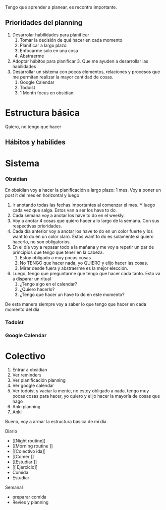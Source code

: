 Tengo que aprender a planear, es recontra importante.


## Prioridades del planning 
1. Desarrolar habilidades para planificar 
	1. Tomar la decisión de qué hacer en cada momento 
	2. Planificar a largo plazo 
	3. Enfocarme solo en una cosa 
	4. Abstraerme 
2. Adoptar hábitos  para planificar 
	3. Que me ayuden a desarrollar las habilidades
3. Desarrollar un sistema con pocos elementos, relaciones y procesos que me permitan realizar la mayor cantidad de cosas.
	1. Google Calendar 
	2. Todoist 
	3. 1 Month focus en obsidian



# Estructura básica 
Quiero, no tengo que hacer



## Hábitos y habilides








# Sistema
### Obsidian
En obsidian voy a hacer la planificación a largo plazo: 1 mes. Voy a poner un post it del mes en horizontal y luego 
1. Ir anotando todas las fechas importantes al comenzar el mes. Y luego cada vez que salga. Estos van a ser los have to do. 
2. Cada semana voy a anotar los have to do en el weekly.
3. Voy a anotar 4 cosas que quiero hacer a lo largo de la semana. Con sus respectivas prioridades.
4. Cada día anterior voy a anotar los have to do en un color fuerte y los want to do en un color claro. Estos want to do es solamente si quiero hacerlo, no son obligatorios.
5. En el día voy a repasar todo a la mañana y me voy  a repetir un par de principios que tengo que tener en la cabeza.
	1. Estoy obligado a muy pocas cosas 
	2. No TENGO que hacer nada, yo QUIERO  y elijo hacer las cosas.
	3. Mirar desde fuera y abstraerme es la mejor elección.
1. Luego, tengo que preguntarme que tengo que hacer cada tanto. Esto va a disparar un ritual 
	1. ¿Tengo algo en el calendar?
	2. ¿Quiero hacerlo?
	3. ¿Tengo que hacer un have to do en este momento?



De esta manera siempre voy a saber lo que tengo que hacer en cada momento del día



### Todoist 





### Google Calendar


# Colectivo
1. Entrar a obsidian
2. Ver reminders 
3. Ver planificación planning
4. Ver google calendar 
5. Ver todoist y vaciar la mente, no estoy obligado a nada, tengo muy pocas cosas para hacer, yo quiero y elijo hacer la mayoría de cosas que hago
6. Anki planning 
7. Anki 



Bueno, voy a armar la estructura básica de mi día.

Diario
+ [[Night routine]]
+ [[Morning routine ]]
+ [[Colectivo ida]]
+ [[Comer ]]
+ [[Estudiar ]]
+ [[ Ejercicio]]
+ Comida 
+ Estudiar 



Semanal 
+ preparar comida 
+ Revies y planning 

